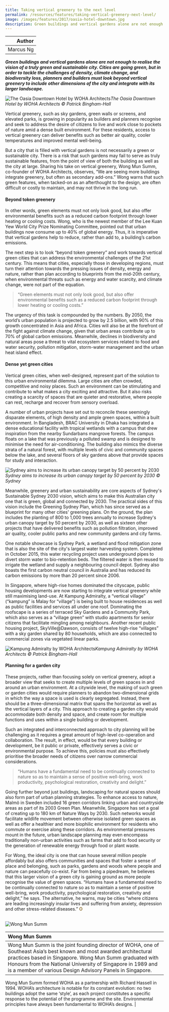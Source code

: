 ```yaml
---
title: Taking vertical greenery to the next level
permalink: /resources/features/taking-vertical-greenery-next-level/
image: /images/features/2017/oasia-hotel-downtown.jpg
description: Green buildings and vertical gardens alone are not enough to realise the vision of a truly green and sustainable city. Cities are going green, but in order to tackle the challenges of density, climate change, and biodiversity loss, planners and builders must look beyond vertical greenery to include other dimensions of the city and integrate with its larger landscape.  
---
```


| Author |
|---:|
| Marcus Ng |

***Green buildings and vertical gardens alone are not enough to realise the vision of a truly green and sustainable city. Cities are going green, but in order to tackle the challenges of density, climate change, and biodiversity loss, planners and builders must look beyond vertical greenery to include other dimensions of the city and integrate with its larger landscape.***

![The Oasia Downtown Hotel by WOHA Architects](/images/features/2017/oasia-hotel-downtown.jpg/)*The Oasia Downtown Hotel by WOHA Architects © Patrick Bingham-Hall*

Vertical greenery, such as sky gardens, green walls or screens, and elevated parks, is growing in popularity as builders and planners recognise and seek to address the desire of citizens to live and work close to pockets of nature amid a dense built environment. For these residents, access to vertical greenery can deliver benefits such as better air quality, cooler temperatures and improved mental well-being.

But a city that is filled with vertical gardens is not necessarily a green or sustainable city. There is a risk that such gardens may fail to serve as truly sustainable features, from the point of view of both the building as well as the city at large. Sharing his take on vertical greenery, Wong Mun Summ, co-founder of WOHA Architects, observes, “We are seeing more buildings integrate greenery, but often as secondary add-ons.” Wong warns that such green features, when tacked-on as an afterthought to the design, are often difficult or costly to maintain, and may not thrive in the long run.

#### **Beyond token greenery**

In other words, green elements must not only look good, but also offer environmental benefits such as a reduced carbon footprint through lower heating or cooling costs. Wong, who is the newest member of the Lee Kuan Yew World City Prize Nominating Committee, pointed out that urban buildings now consume up to 40% of global energy. Thus, it is imperative that vertical gardens help to reduce, rather than add to, a building’s carbon emissions.

The next step is to look “beyond token greenery” and work towards vertical green cities that can address the environmental challenges of the 21st century. This means that cities, especially those in developing regions, must turn their attention towards the pressing issues of density, energy and nature, rather than plan according to blueprints from the mid-20th century, when environmental threats such as energy and water scarcity, and climate change, were not part of the equation.

> “Green elements must not only look good, but also offer environmental benefits such as a reduced carbon footprint through lower heating or cooling costs.”

The urgency of this task is compounded by the numbers. By 2050, the world’s urban population is projected to grow by 2.5 billion, with 90% of this growth concentrated in Asia and Africa. Cities will also be at the forefront of the fight against climate change, given that urban areas contribute up to 70% of global carbon emissions. Meanwhile, declines in biodiversity and natural areas pose a threat to vital ecosystem services related to food and water security, pollution mitigation, storm-water management and the urban heat island effect.

#### **Dense yet green cities**

Vertical green cities, when well-designed, represent part of the solution to this urban environmental dilemma. Large cities are often crowded, competitive and noisy places. Such an environment can be stimulating and contribute to what makes a city exciting and attractive. But it also risks creating a scarcity of spaces that are quieter and restorative, where people can rest, recharge and recover from sensory overload.

A number of urban projects have set out to reconcile these seemingly disparate elements, of high density and ample green spaces, within a built environment. In Bangladesh, BRAC University in Dhaka has integrated a dense educational facility with tropical wetlands with a campus that drew inspiration from the nearby Sundarbans mangrove forests. The campus floats on a lake that was previously a polluted swamp and is designed to minimise the need for air-conditioning. The building also mimics the diverse strata of a natural forest, with multiple levels of civic and community spaces below the lake, and several floors of sky gardens above that provide spaces for study and interaction.

![Sydney aims to increase its urban canopy target by 50 percent by 2030](/images/features/2018/sydney-tree-canopy.jpg/)*Sydney aims to increase its urban canopy target by 50 percent by 2030 © Sydney*

Meanwhile, greenery and urban sustainability are core aspects of Sydney's Sustainable Sydney 2030 vision, which aims to make this Australian city one that is green, global and connected by 2030. The practical sides of this vision include the Greening Sydney Plan, which has since served as a blueprint for many other cities' greening plans. On the ground, the plan includes the planting of 800 to 1,000 trees annually to increase Sydney's urban canopy target by 50 percent by 2030, as well as sixteen other projects that have delivered benefits such as pollution filtration, improved air quality, cooler public parks and new community gardens and city farms.

One notable showcase is Sydney Park, a wetland and flood mitigation zone that is also the site of the city's largest water harvesting system. Completed in October 2015, this water recycling project uses underground pipes to divert storm water to bio-retention beds. The filtered water is then reused to irrigate the wetland and supply a neighbouring council depot. Sydney also boasts the first carbon neutral council in Australia and has reduced its carbon emissions by more than 20 percent since 2006.

In Singapore, where high-rise homes dominated the cityscape, public housing developments are now starting to integrate vertical greenery while still maximising land-use. At Kampung Admiralty, a “vertical village” (“kampung” is Malay for “village”) is being built to house residences as well as public facilities and services all under one roof. Dominating the roofscape is a series of terraced Sky Gardens and a Community Park, which also serves as a “village green” with studio apartments for senior citizens that facilitate mingling among neighbours. Another recent public housing project, SkyVille@Dawson, consists of twelve high-rise “villages” with a sky garden shared by 80 households, which are also connected to commercial zones via vegetated linear parks.

![Kampung Admiralty by WOHA Architects](/images/features/2017/kampung-admiralty.jpg/)*Kampung Admiralty by WOHA Architects © Patrick Bingham-Hall*

#### **Planning for a garden city**

These projects, rather than focusing solely on vertical greenery, adopt a broader view that seeks to create multiple levels of green spaces in and around an urban environment. At a citywide level, the making of such green or garden cities would require planners to abandon two-dimensional grids in which the way a space is used is clearly segregated. Instead, there should be a three-dimensional matrix that spans the horizontal as well as the vertical layers of a city. This approach to creating a garden city would accommodate both density and space, and create room for multiple functions and uses within a single building or development.

Such an integrated and interconnected approach to city planning will be challenging as it requires a great amount of high-level co-operation and collaboration. The result, in effect, would be that every building or development, be it public or private, effectively serves a civic or environmental purpose. To achieve this, policies must also effectively prioritise the broader needs of citizens over narrow commercial considerations.

> “Humans have a fundamental need to be continually connected to nature so as to maintain a sense of positive well-bring, work productivity, psychological restoration, creativity and delight.”

Going further beyond just buildings, landscaping for natural spaces should also form part of urban planning strategies. To enhance access to nature, Malmö in Sweden included 16 green corridors linking urban and countryside areas as part of its 2003 Green Plan. Meanwhile, Singapore has set a goal of creating up to 180 km of Nature Ways by 2030. Such networks would facilitate wildlife movement between otherwise isolated green spaces as well as offer a healthier and more biophilic environment for residents who commute or exercise along these corridors. As environmental pressures mount in the future, urban landscape planning may even encompass traditionally non-urban activities such as farms that add to food security or the generation of renewable energy through food or plant waste.

For Wong, the ideal city is one that can house several million people affordably but also offers communities and spaces that foster a sense of place and belonging, such as parks, gardens and woods where people and nature can peacefully co-exist. Far from being a pipedream, he believes that this larger vision of a green city is gaining ground as more people recognise the value of green spaces. “Humans have a fundamental need to be continually connected to nature so as to maintain a sense of positive well-bring, work productivity, psychological restoration, creativity and delight,” he says. The alternative, he warns, may be cities “where citizens are leading increasingly insular lives and suffering from anxiety, depression and other stress-related diseases.” **<font color="#967942">O</font>**

<br>

<div style="width:150px"><img src="/images/jury/wong-mun-summ.png" alt="Wong Mun Summ" /></div>

| **Wong Mun Summ** |
|:---|
| Wong Mun Summ is the joint founding director of WOHA, one of Southeast Asia’s best known and most awarded architectural practices based in Singapore. Wong Mun Summ graduated with Honours from the National University of Singapore in 1989 and is a member of various Design Advisory Panels in Singapore.

Wong Mun Summ formed WOHA as a partnership with Richard Hassell in 1994. WOHA’s architecture is notable for its constant evolution: no two buildings adopt the same ‘style’, as each project constitutes a specific response to the potential of the programme and the site. Environmental principles have always been fundamental to WOHA’s designs. |
